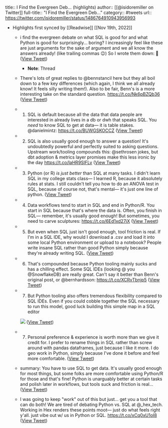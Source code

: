 title:: I Find the Evergreen Deb... (highlights)
author:: [[@isidoremiller on Twitter]]
full-title:: "I Find the Evergreen Deb..."
category:: #tweets
url:: https://twitter.com/isidoremiller/status/1486764910943956993

- Highlights first synced by [[Readwise]] [[Nov 19th, 2022]]
	- i find the evergreen debate on what SQL is good for and what Python is good for surprisingly... boring? I increasingly feel like these are just arguments for the sake of argument and we all know the answers already! (like trailing commas 😉) So I wrote them down: 🧵 ([View Tweet](https://twitter.com/isidoremiller/status/1486764910943956993))
		- **Note**: Thread
	- There's lots of great replies to @bennstancil here but they all boil down to a few key differences (which again, I think we all already know! It feels silly writing them!). Also to be fair, Benn's is a more interesting take on the standard question. https://t.co/Nk6pBZQb36 ([View Tweet](https://twitter.com/isidoremiller/status/1486764917734588418))
	- 1. SQL is default because all the data that data people are interested in already lives in a db or dwh that speaks SQL. You *need* to know SQL to get at data— it is table stakes. @danielmintz: https://t.co/BUWGSKOCCZ ([View Tweet](https://twitter.com/isidoremiller/status/1486764922692255746))
	- 2. SQL is also usually good enough to answer a question! It's undoubtedly powerful and perfectly suited to asking questions. Upstream work/tooling compounds this: @sethrosen jokes, but dbt adoption & metrics layer promises make this less ironic by the day https://t.co/laHR9SIFLv ([View Tweet](https://twitter.com/isidoremiller/status/1486764925947056129))
	- 3. Python (or R) *is just better* than SQL at many tasks. I didn't learn SQL in my college stats class— I learned R, because it absolutely rules at stats. I still couldn't tell you how to do an ANOVA test in SQL, because of course not, that's mental— it's just one line of python. ([View Tweet](https://twitter.com/isidoremiller/status/1486764932909596676))
	- 4. Data workflows tend to start in SQL and end in Python/R. You start in SQL because that's where the data is. Often, you finish in SQL— remember, it's usually good enough! But sometimes, you need to carve sculptures: https://t.co/6Ed1xd27iX ([View Tweet](https://twitter.com/isidoremiller/status/1486764938165035016))
	- 5. But even when SQL just isn't good enough, tool friction is real. If I'm in a SQL IDE, why would I download a .csv and load it into some local Python environment or upload to a notebook? People write insane SQL rather than good Python simply because they're already writing SQL. ([View Tweet](https://twitter.com/isidoremiller/status/1486764944821395465))
	- 6. That's compounded because Python tooling mainly sucks and has a chilling effect. Some SQL IDEs (looking @ you @SnowflakeDB) are really great. Can't say it better than Benn's original post, or @bernhardsson: https://t.co/XCRvTbnjp5 ([View Tweet](https://twitter.com/isidoremiller/status/1486764949649063936))
	- 7. But Python tooling also offers tremendous flexibility compared to SQL IDEs. Even if you could cobble together the SQL necessary to run this model, good luck building this simple map in a SQL editor 
	  
	  ![](https://pbs.twimg.com/media/FKIM2PsVEAQ7Xn7.png) ([View Tweet](https://twitter.com/isidoremiller/status/1486764973191618560))
	- 7. Personal preference & experience is worth more than we give it credit for. I prefer to rename things in SQL rather than screw around with pandas dataframes, just because I like it more. I do geo work in Python, simply because I've done it before and feel more comfortable. ([View Tweet](https://twitter.com/isidoremiller/status/1486764976446394372))
	- summary: You have to use SQL to get data. It's usually good enough for most things, but some folks are more comfortable using Python/R for those and that's fine! Python is unarguably better at certain tasks and polish later in workflows, but tools suck and friction is real... ([View Tweet](https://twitter.com/isidoremiller/status/1486764979227217922))
	- I was going to keep "work" out of this but just... get you a tool that can do both! We are tired of debating Python vs. SQL at @_hex_tech. Working in Hex renders these points moot— just do what feels right y'all. just vibe out w/ us in Python or SQL. https://t.co/xCq0xU1oI8 ([View Tweet](https://twitter.com/isidoremiller/status/1486764985808162818))